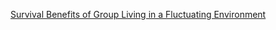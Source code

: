 [Survival Benefits of Group Living in a Fluctuating Environment](https://www.journals.uchicago.edu/doi/10.1086/708496)
